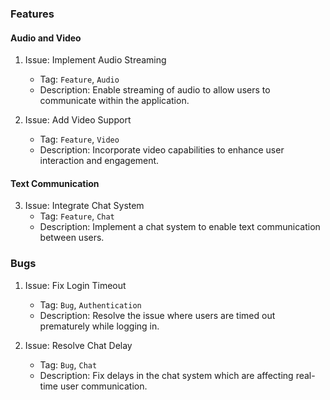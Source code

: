 ### Features
#### Audio and Video
1. Issue: Implement Audio Streaming
   - Tag: `Feature`, `Audio`
   - Description: Enable streaming of audio to allow users to communicate within the application.

2. Issue: Add Video Support
   - Tag: `Feature`, `Video`
   - Description: Incorporate video capabilities to enhance user interaction and engagement.

#### Text Communication
3. Issue: Integrate Chat System
   - Tag: `Feature`, `Chat`
   - Description: Implement a chat system to enable text communication between users.

### Bugs
1. Issue: Fix Login Timeout
   - Tag: `Bug`, `Authentication`
   - Description: Resolve the issue where users are timed out prematurely while logging in.

2. Issue: Resolve Chat Delay
   - Tag: `Bug`, `Chat`
   - Description: Fix delays in the chat system which are affecting real-time user communication.
